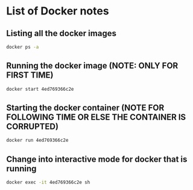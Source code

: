 # List of Docker notes

## Listing all the docker images
```bash
docker ps -a
````

## Running the docker image (NOTE: ONLY FOR FIRST TIME)
```bash
docker start 4ed769366c2e
````

## Starting the docker container (NOTE FOR FOLLOWING TIME OR ELSE THE CONTAINER IS CORRUPTED)
```bash
docker run 4ed769366c2e
```

## Change into interactive mode for docker that is running
```bash
docker exec -it 4ed769366c2e sh

````
